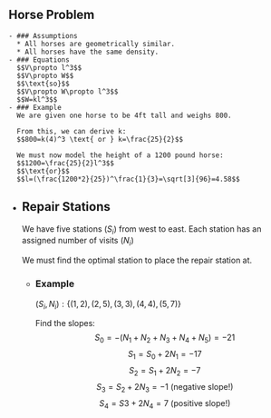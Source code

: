 ## Horse Problem
	- ### Assumptions
	  * All horses are geometrically similar.
	  * All horses have the same density.
	- ### Equations
	  $$V\propto l^3$$
	  $$V\propto W$$
	  $$\text{so}$$
	  $$V\propto W\propto l^3$$
	  $$W=kl^3$$
	- ### Example
	  We are given one horse to be 4ft tall and weighs 800.
	  
	  From this, we can derive k:
	  $$800=k(4)^3 \text{ or } k=\frac{25}{2}$$
	  
	  We must now model the height of a 1200 pound horse:
	  $$1200=\frac{25}{2}l^3$$
	  $$\text{or}$$
	  $$l=(\frac{1200*2}{25})^\frac{1}{3}=\sqrt[3]{96}=4.58$$
- ## Repair Stations
  We have five stations ($S_i$) from west to east.
  Each station has an assigned number of visits ($N_i$)
  
  We must find the optimal station to place the repair station at.
	- ### Example
	  $(S_i, N_i): \{(1,2), (2,5), (3,3), (4,4), (5,7)\}$
	  
	  Find the slopes:
	  $$S_0=-(N_1+N_2+N_3+N_4+N_5)=-21$$
	  $$S_1=S_0+2N_1=-17$$
	  $$S_2=S_1+2N_2=-7$$
	  $$S_3=S_2+2N_3=-1 \text{ (negative slope!)}$$
	  $$S_4=S3+2N_4=7 \text{ (positive slope!)}$$